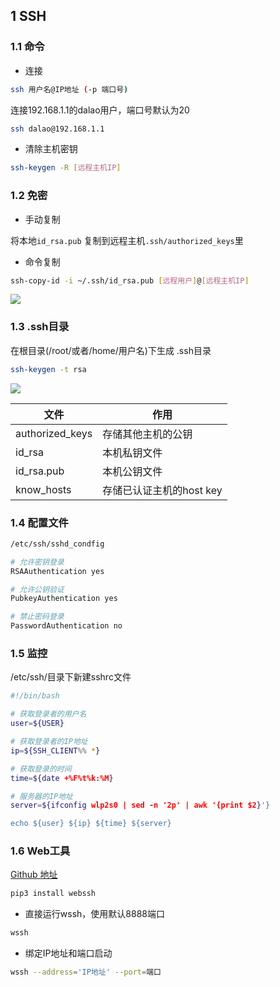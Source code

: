 <!--
 * @Description: 
 * @Version: 1.0
 * @Author: DaLao
 * @Email: dalao_li@163.com
 * @Date: 2021-03-14 13:31:07
 * @LastEditors: dalao
 * @LastEditTime: 2022-04-17 09:34:56
-->

## 1 SSH


### 1.1 命令


- 连接

```sh
ssh 用户名@IP地址 (-p 端口号)
```

连接192.168.1.1的dalao用户，端口号默认为20

```sh 
ssh dalao@192.168.1.1
```


- 清除主机密钥

```sh
ssh-keygen -R [远程主机IP]
``` 


### 1.2 免密


- 手动复制

将本地`id_rsa.pub` 复制到远程主机`.ssh/authorized_keys`里


- 命令复制

```sh
ssh-copy-id -i ~/.ssh/id_rsa.pub [远程用户]@[远程主机IP]
```

![](https://cdn.hurra.ltd/img/20211229213337.png)



### 1.3 .ssh目录


在根目录(/root/或者/home/用户名)下生成 .ssh目录

```sh
ssh-keygen -t rsa
```

![](https://cdn.hurra.ltd/img/20210312104415.png)

| 文件            | 作用                     |
| --------------- | ------------------------ |
| authorized_keys | 存储其他主机的公钥       |
| id_rsa          | 本机私钥文件             |
| id_rsa.pub      | 本机公钥文件             |
| know_hosts      | 存储已认证主机的host key |



### 1.4 配置文件


```sh
/etc/ssh/sshd_condfig
```

```sh
# 允许密钥登录
RSAAuthentication yes

# 允许公钥验证 
PubkeyAuthentication yes

# 禁止密码登录
PasswordAuthentication no
```



### 1.5 监控


/etc/ssh/目录下新建sshrc文件

```sh
#!/bin/bash

# 获取登录者的用户名
user=${USER}

# 获取登录者的IP地址
ip=${SSH_CLIENT%% *}

# 获取登录的时间
time=${date +%F%t%k:%M}

# 服务器的IP地址
server=${ifconfig wlp2s0 | sed -n '2p' | awk '{print $2}'}

echo ${user} ${ip} ${time} ${server}
```



### 1.6 Web工具


[Github 地址](https://github.com/huashengdun/webssh)


```sh
pip3 install webssh
```

- 直接运行wssh，使用默认8888端口

```sh
wssh
```


- 绑定IP地址和端口启动

```sh
wssh --address='IP地址' --port=端口
```